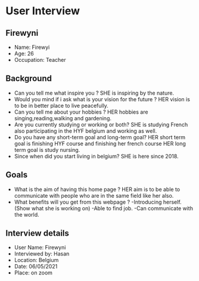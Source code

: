 # User Interview
## Firewyni
- Name: Firewyi
- Age: 26
- Occupation: Teacher
## Background

- Can you tell me what inspire you ?
    SHE is inspiring by the nature.
- Would you mind if i ask what is your vision for the future ?
    HER vision is to be in better place to live peacefully.
- Can you tell me about your hobbies ?
    HER hobbies are singing,reading,walking and gardening.
- Are you currently studying or working or both?
    SHE is studying French also participating in the HYF belgium and working as well.
- Do you have any short-term goal and long-term goal?
    HER short term goal is finishing HYF course and finishing her french course
    HER long term goal is study nursing.
- Since when did you start living in belgium?
    SHE is here since  2018.
## Goals
- What is the aim of having this home page ?
    HER aim is to be able to communicate with people who are in the same field like her also.
- What benefits will you get from this webpage ?
    -Introducing herself. (Show what she is working on)
    -Able to find job.
    -Can communicate with the world.
## Interview details
- User Name: Firewyni
- Interviewed by: Hasan
- Location:  Belgium
- Date: 06/05/2021
- Place: on zoom